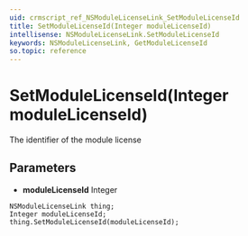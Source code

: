 ```yaml
---
uid: crmscript_ref_NSModuleLicenseLink_SetModuleLicenseId
title: SetModuleLicenseId(Integer moduleLicenseId)
intellisense: NSModuleLicenseLink.SetModuleLicenseId
keywords: NSModuleLicenseLink, GetModuleLicenseId
so.topic: reference
---
```


# SetModuleLicenseId(Integer moduleLicenseId)

The identifier of the module license

## Parameters

* **moduleLicenseId** Integer

```crmscript
NSModuleLicenseLink thing;
Integer moduleLicenseId;
thing.SetModuleLicenseId(moduleLicenseId);
```

